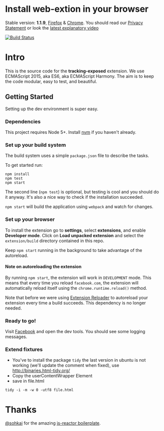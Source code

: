 # Install web-extion in your browser

Stable version: **1.1.9**, [Firefox](https://addons.mozilla.org/en-US/firefox/addon/facebook-tracking-exposed/?src=userprofile) & [Chrome](https://chrome.google.com/webstore/detail/facebooktrackingexposed/fnknflppefckhjhecbfigfhlcbmcnmmi). You should read our [Privacy Statement](https://facebook.tracking.exposed/privacy-statement) or look the [latest explanatory video](https://media.ccc.de/v/SHA2017-127-the_quest_for_algorithm_diversity)

[![Build Status](https://travis-ci.org/tracking-exposed/web-extension.svg?branch=master)](https://travis-ci.org/tracking-exposed/web-extension)

# Intro
This is the source code for the **tracking-exposed** extension.
We use ECMAScript 2015, aka ES6, aka ECMAScript Harmony. The aim is to keep the
code modular, easy to test, and beautiful.


## Getting Started
Setting up the dev environment is super easy.


### Dependencies
This project requires Node 5+. Install [nvm](https://github.com/creationix/nvm)
if you haven't already.


### Set up your build system
The build system uses a simple `package.json` file to describe the tasks.

To get started run:
```
npm install
npm test
npm start
```

The second line (`npm test`) is optional, but testing is cool and you should do
it anyway. It's also a nice way to check if the installation succeeded.

`npm start` will build the application using `webpack` and watch for changes.


### Set up your browser
To install the extension go to **settings**, select **extensions**, and enable
**Developer mode**. Click on **Load unpacked extension** and select the
`extension/build` directory contained in this repo.

Keep `npm start` running in the background to take advantage of the autoreload.

#### Note on autoreloading the extension
By running `npm start`, the extension will work in `DEVELOPMENT` mode. This
means that every time you reload `facebook.com`, the extension will automatically
reload itself using the `chrome.runtime.reload()` method.

Note that before we were using [Extension
Reloader](https://chrome.google.com/webstore/detail/extensions-reloader/fimgfedafeadlieiabdeeaodndnlbhid)
to autoreload your extension every time a build succeeds.
This dependency is no longer needed.


### Ready to go!
Visit [Facebook](https://www.facebook.com/) and open the dev tools. You should
see some logging messages.


### Extend fixtures

 * You've to install the package `tidy` the last version in ubuntu is not
   working (we'll update the comment when fixed), use
   http://binaries.html-tidy.org/
 * Copy the userContentWrapper Element
 * save in file.html

```
tidy -i -m -w 0 -utf8 file.html
```

# Thanks
[@sohkai](https://github.com/sohkai) for the amazing [js-reactor
boilerplate](https://github.com/bigchaindb/js-reactor).


